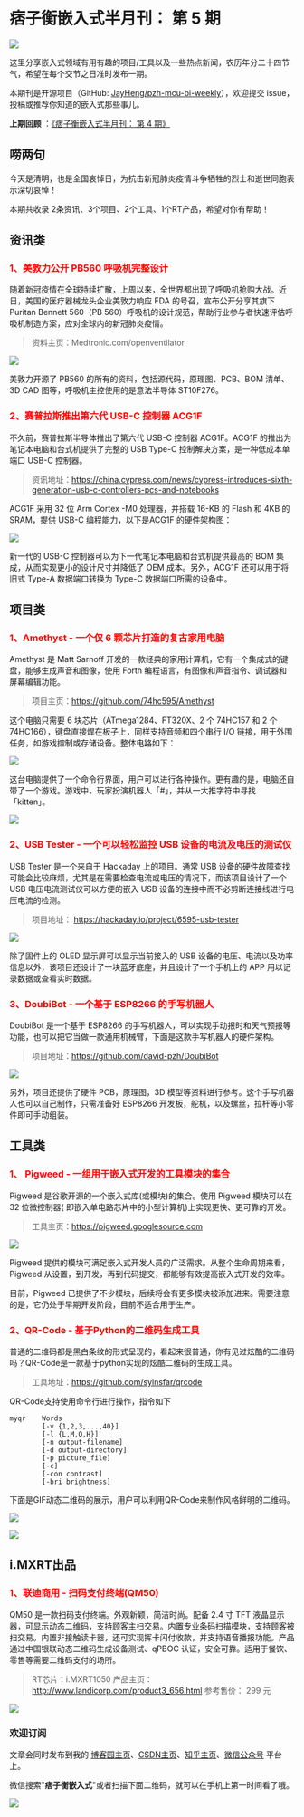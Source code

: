 # 痞子衡嵌入式半月刊： 第 5 期

![](http://henjay724.com/image/cnblogs/pzh_mcu_bi_weekly.PNG)

这里分享嵌入式领域有用有趣的项目/工具以及一些热点新闻，农历年分二十四节气，希望在每个交节之日准时发布一期。

本期刊是开源项目（GitHub: [JayHeng/pzh-mcu-bi-weekly](https://github.com/JayHeng/pzh-mcu-bi-weekly)），欢迎提交 issue，投稿或推荐你知道的嵌入式那些事儿。

**上期回顾** ：[《痞子衡嵌入式半月刊： 第 4 期》](https://www.cnblogs.com/henjay724/p/12529381.html)

## 唠两句

今天是清明，也是全国哀悼日，为抗击新冠肺炎疫情斗争牺牲的烈士和逝世同胞表示深切哀悼！

本期共收录 2条资讯、3个项目、2个工具、1个RT产品，希望对你有帮助！

## 资讯类

### <font color="red">1、美敦力公开 PB560 呼吸机完整设计</font>

随着新冠疫情在全球持续扩散，上周以来，全世界都出现了呼吸机抢购大战。近日，美国的医疗器械龙头企业美敦力响应 FDA 的号召，宣布公开分享其旗下 Puritan Bennett 560（PB 560）呼吸机的设计规范，帮助行业参与者快速评估呼吸机制造方案，应对全球内的新冠肺炎疫情。

> 资料主页：Medtronic.com/openventilator

![](http://henjay724.com/image/biweekly/Medtronic_PB560.png)

美敦力开源了 PB560 的所有的资料，包括源代码，原理图、PCB、BOM 清单、3D CAD 图等，呼吸机主控使用的是意法半导体 ST10F276。

### <font color="red">2、赛普拉斯推出第六代 USB-C 控制器 ACG1F</font>

不久前，赛普拉斯半导体推出了第六代 USB-C 控制器 ACG1F。ACG1F 的推出为笔记本电脑和台式机提供了完整的 USB Type-C 控制解决方案，是一种低成本单端口 USB-C 控制器。

> 资讯地址：https://china.cypress.com/news/cypress-introduces-sixth-generation-usb-c-controllers-pcs-and-notebooks

ACG1F 采用 32 位 Arm Cortex -M0 处理器，并搭载 16-KB 的 Flash 和 4KB 的 SRAM，提供 USB-C 编程能力，以下是ACG1F 的硬件架构图：

![](http://henjay724.com/image/biweekly/Cypress_ACG1F.PNG)

新一代的 USB-C 控制器可以为下一代笔记本电脑和台式机提供最高的 BOM 集成，从而实现更小的设计尺寸并降低了 OEM 成本。另外，ACG1F 还可以用于将旧式 Type-A 数据端口转换为 Type-C 数据端口所需的设备中。

## 项目类

### <font color="red">1、Amethyst - 一个仅 6 颗芯片打造的复古家用电脑</font>

Amethyst 是 Matt Sarnoff 开发的一款经典的家用计算机，它有一个集成式的键盘，能够生成声音和图像，使用 Forth 编程语言，有图像和声音指令、调试器和屏幕编辑功能。

> 项目主页：https://github.com/74hc595/Amethyst

这个电脑只需要 6 块芯片（ATmega1284、FT320X、2 个 74HC157 和 2 个 74HC166），键盘直接焊在板子上，同样支持音频和四个串行 I/O 链接，用于外围任务，如游戏控制或存储设备。整体电路如下：

![](http://henjay724.com/image/biweekly/Amethyst_diagram.jpeg)

这台电脑提供了一个命令行界面，用户可以进行各种操作。更有趣的是，电脑还自带了一个游戏。游戏中，玩家扮演机器人「#」，并从一大推字符中寻找「kitten」。

![](http://henjay724.com/image/biweekly/Amethyst_screen.jpeg)

### <font color="red">2、USB Tester - 一个可以轻松监控 USB 设备的电流及电压的测试仪</font>

USB Tester 是一个来自于 Hackaday 上的项目。通常 USB 设备的硬件故障查找可能会比较麻烦，尤其是在需要检查电流或电压的情况下，而该项目设计了一个 USB 电压电流测试仪可以方便的嵌入 USB 设备的连接中而不必剪断连接线进行电压电流的检测。

> 项目地址： https://hackaday.io/project/6595-usb-tester 

![](http://henjay724.com/image/biweekly/USBTester.png)

除了固件上的 OLED 显示屏可以显示当前接入的 USB 设备的电压、电流以及功率信息以外，该项目还设计了一块蓝牙底座，并且设计了一个手机上的 APP 用以记录数据或查看实时数据。

### <font color="red">3、DoubiBot - 一个基于 ESP8266 的手写机器人</font>

DoubiBot 是一个基于 ESP8266 的手写机器人，可以实现手动报时和天气预报等功能，也可以把它当做一款通用机械臂，下面是这款手写机器人的硬件架构。

> 项目地址：https://github.com/david-pzh/DoubiBot

![](http://henjay724.com/image/biweekly/DoubiBot.jpg)

另外，项目还提供了硬件 PCB，原理图，3D 模型等资料进行参考。这个手写机器人也可以自己制作，只需准备好 ESP8266 开发板，舵机，以及螺丝，拉杆等小零件即可手动组装。

## 工具类

### <font color="red">1、 Pigweed - 一组用于嵌入式开发的工具模块的集合</font>

Pigweed 是谷歌开源的一个嵌入式库(或模块)的集合。使用 Pigweed 模块可以在 32 位微控制器( 即嵌入单电路芯片中的小型计算机)上实现更快、更可靠的开发。

> 工具主页：https://pigweed.googlesource.com

![](http://henjay724.com/image/biweekly/Pigweed.gif)

Pigweed 提供的模块可满足嵌入式开发人员的广泛需求。从整个生命周期来看，Pigweed 从设置，到开发，再到代码提交，都能够有效提高嵌入式开发的效率。

目前，Pigweed 已提供了不少模块，后续将会有更多模块被添加进来。需要注意的是，它仍处于早期开发阶段，目前不适合用于生产。

### <font color="red">2、QR-Code - 基于Python的二维码生成工具</font>

普通的二维码都是黑白条纹的形式呈现的，看起来很普通，你有见过炫酷的二维码吗？QR-Code是一款基于python实现的炫酷二维码的生成工具。

> 工具地址：https://github.com/sylnsfar/qrcode

QR-Code支持使用命令行进行操作，指令如下

```text
myqr 	Words
		[-v {1,2,3,...,40}]
		[-l {L,M,Q,H}]
        [-n output-filename]
		[-d output-directory]
		[-p picture_file]
		[-c]
		[-con contrast]
		[-bri brightness]
```

下面是GIF动态二维码的展示，用户可以利用QR-Code来制作风格鲜明的二维码。

![](http://henjay724.com/image/biweekly/qrcode_demo1.gif)

![](http://henjay724.com/image/biweekly/qrcode_demo2.gif)

## i.MXRT出品

### <font color="red">1、联迪商用 - 扫码支付终端(QM50)</font>

QM50 是一款扫码支付终端。外观新颖，简洁时尚。配备 2.4 寸 TFT 液晶显示器，可显示动态二维码，支持顾客主扫交易。内置专业条码扫描模块，支持顾客被扫交易。内置非接触读卡器，还可实现挥卡闪付收款，并支持语音播报功能。产品通过中国银联动态二维码生成设备测试、qPBOC 认证，安全可靠。适用于餐饮、零售等需要二维码支付的场所。

> RT芯片：i.MXRT1050
> 产品主页： http://www.landicorp.com/product3_656.html
> 参考售价： 299 元

![](http://henjay724.com/image/biweekly/LANDI_QM50.PNG)

### 欢迎订阅

文章会同时发布到我的 [博客园主页](https://www.cnblogs.com/henjay724/)、[CSDN主页](https://blog.csdn.net/henjay724)、[知乎主页](https://www.zhihu.com/people/henjay724)、[微信公众号](http://weixin.sogou.com/weixin?type=1&query=痞子衡嵌入式) 平台上。

微信搜索"__痞子衡嵌入式__"或者扫描下面二维码，就可以在手机上第一时间看了哦。

![](http://henjay724.com/image/github/pzhMcu_qrcode_258x258.jpg)


